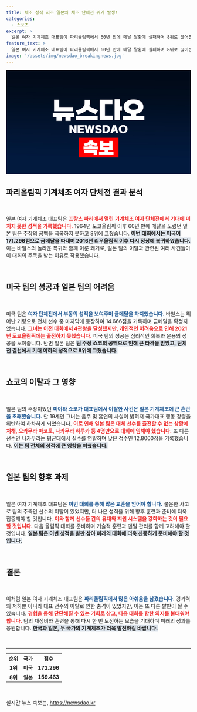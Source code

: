 ```yaml
---
title: 체조 성적 저조 일본의 체조 단체전 위기 발생!
categories:
  - 스포츠
excerpt: >
  일본 여자 기계체조 대표팀이 파리올림픽에서 60년 만에 메달 탈환에 실패하며 8위로 끊어진 꿈. 주장 쇼코의 갑작스러운 하차가 도대체 어떤 영향을 미쳤을까? 클릭 후 진실을 확인해보세요!
feature_text: >
  일본 여자 기계체조 대표팀이 파리올림픽에서 60년 만에 메달 탈환에 실패하며 8위로 끊어진 꿈. 주장 쇼코의 갑작스러운 하차가 도대체 어떤 영향을 미쳤을까? 클릭 후 진실을 확인해보세요!
image: '/assets/img/newsdao_breakingnews.jpg'
---
```


<p><img src="/assets/img/newsdao_breakingnews.jpg" alt="ranknews 속보" /></p>

<h2 data-ke-size="size26">파리올림픽 기계체조 여자 단체전 결과 분석</h2>

<p data-ke-size="size16">&nbsp;</p>

<p>일본 여자 기계체조 대표팀은 <b><span style="color: #ee2323;">프랑스 파리에서 열린 기계체조 여자 단체전에서 기대에 미치지 못한 성적을 기록했습니다.</span></b> 1964년 도쿄올림픽 이후 60년 만에 메달을 노렸던 일본 팀은 주장의 공백을 극복하지 못하고 8위에 그쳤습니다. <b><span style="background-color: #21538527;">이번 대회에서는 미국이 171.296점으로 금메달을 따내며 2016년 리우올림픽 이후 다시 정상에 복귀하였습니다.</span></b> 이는 바일스의 놀라운 복귀와 함께 이룬 쾌거로, 일본 팀의 이탈과 관련된 여러 사건들이 이 대회의 주목을 받는 이유로 작용했습니다.</p>

<p data-ke-size="size16">&nbsp;</p>

<h2 data-ke-size="size26">미국 팀의 성공과 일본 팀의 어려움</h2>

<p data-ke-size="size16">&nbsp;</p>

<p>미국 팀은 <b><span style="color: #1a5490;">여자 단체전에서 부동의 성적을 보여주며 금메달을 차지했습니다.</span></b> 바일스는 뛰어난 기량으로 전체 선수 중 마지막에 등장하여 14.666점을 기록하며 금메달을 확정지었습니다. <b><span style="color: #ee2323;">그녀는 이전 대회에서 4관왕을 달성했지만, 개인적인 어려움으로 인해 2021년 도쿄올림픽에는 출전하지 못했습니다.</span></b> 미국 팀의 성공은 심리적인 회복과 운용의 성공을 보여줍니다. 반면 일본 팀은 <b><span style="background-color: #21538527;">팀 주장 쇼코의 공백으로 인해 큰 타격을 받았고, 단체전 결선에서 기대 이하의 성적으로 8위에 그쳤습니다.</span></b></p>

<p data-ke-size="size16">&nbsp;</p>

<h2 data-ke-size="size26">쇼코의 이탈과 그 영향</h2>

<p data-ke-size="size16">&nbsp;</p>

<p>일본 팀의 주장이었던 <b><span style="color: #1a5490;">미야타 쇼코가 대표팀에서 이탈한 사건은 일본 기계체조에 큰 혼란을 초래했습니다.</span></b> 만 19세인 그녀는 음주 및 흡연의 사실이 밝혀져 국가대표 행동 강령을 위반하여 하차하게 되었습니다. <b><span style="color: #ee2323;">이로 인해 일본 팀은 대체 선수를 출전할 수 없는 상황에 처해, 오카무라 마코토, 나카무라 하루카 등 4명만으로 대회에 임해야 했습니다.</span></b> 또 다른 선수인 나카무라는 평균대에서 실수를 연발하며 낮은 점수인 12.8000점을 기록했습니다. <b><span style="background-color: #21538527;">이는 팀 전체의 성적에 큰 영향을 미쳤습니다.</span></b></p>

<p data-ke-size="size16">&nbsp;</p>

<h2 data-ke-size="size26">일본 팀의 향후 과제</h2>

<p data-ke-size="size16">&nbsp;</p>

<p>일본 여자 기계체조 대표팀은 <b><span style="color: #1a5490;">이번 대회를 통해 많은 교훈을 얻어야 합니다.</span></b> 불운한 사고로 팀의 주축인 선수의 이탈이 있었지만, 더 나은 성적을 위해 향후 훈련과 준비에 더욱 집중해야 할 것입니다. <b><span style="color: #ee2323;">이와 함께 선수들 간의 유대와 지원 시스템을 강화하는 것이 필요할 것입니다.</span></b> 다음 올림픽 대회를 준비하며 기술적 훈련과 멘털 관리를 함께 고려해야 할 것입니다. <b><span style="background-color: #21538527;">일본 팀은 이번 성적을 발판 삼아 미래의 대회에 더욱 신중하게 준비해야 할 것입니다.</span></b></p>

<p data-ke-size="size16">&nbsp;</p>

<h2 data-ke-size="size26">결론</h2>

<p data-ke-size="size16">&nbsp;</p>

<p>이처럼 일본 여자 기계체조 대표팀은 <b><span style="color: #1a5490;">파리올림픽에서 많은 아쉬움을 남겼습니다.</span></b> 경기력의 저하뿐 아니라 대표 선수의 이탈로 인한 충격이 있었지만, 이는 또 다른 발판이 될 수 있습니다. <b><span style="color: #ee2323;">경험을 통해 단단해질 수 있는 기회로 삼고, 다음 대회를 향한 의지를 불태워야 합니다.</span></b> 팀의 재정비와 훈련을 통해 다시 한 번 도전하는 모습을 기대하며 미래의 성과를 응원합니다. <b><span style="background-color: #21538527;">한국과 일본, 두 국가의 기계체조가 더욱 발전하길 바랍니다.</span></b></p>

<p data-ke-size="size16">&nbsp;</p>

<hr/>

<table style="width: 100%; border-collapse: collapse;">
    <tr>
        <td style="text-align: center; height: 17px;"><b>순위</b></td>
        <td style="text-align: center; height: 17px;"><b>국가</b></td>
        <td style="text-align: center; height: 17px;"><b>점수</b></td>
    </tr>
    <tr>
        <td style="text-align: center; height: 17px;"><b>1위</b></td>
        <td style="text-align: center; height: 17px;"><b>미국</b></td>
        <td style="text-align: center; height: 17px;"><b>171.296</b></td>
    </tr>
    <tr>
        <td style="text-align: center; height: 17px;"><b>8위</b></td>
        <td style="text-align: center; height: 17px;"><b>일본</b></td>
        <td style="text-align: center; height: 17px;"><b>159.463</b></td>
    </tr>
</table>

<p data-ke-size="size16">&nbsp;</p>
실시간 뉴스 속보는, <a href="https://newsdao.kr" rel="dofollow">https://newsdao.kr</a>


